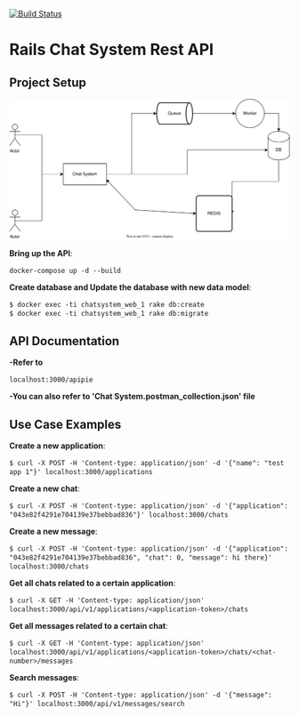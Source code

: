 [![Build Status](https://travis-ci.org/YuKitAs/rails-rest-api.svg?branch=master)](https://travis-ci.org/YuKitAs/rails-rest-api)

# Rails Chat System Rest API

## Project Setup

![alt text](./design.svg)


**Bring up the API**:

```console
docker-compose up -d --build
```

**Create database and Update the database with new data model**:

```console
$ docker exec -ti chatsystem_web_1 rake db:create
$ docker exec -ti chatsystem_web_1 rake db:migrate
```


## API Documentation
**-Refer to** 
```
localhost:3000/apipie
```
**-You can also refer to 'Chat System.postman_collection.json' file**
## Use Case Examples

**Create a new application**:

```console
$ curl -X POST -H 'Content-type: application/json' -d '{"name": "test app 1"}' localhost:3000/applications
```

**Create a new chat**:

```console
$ curl -X POST -H 'Content-type: application/json' -d '{"application": "043e82f4291e704139e37bebbad836"}' localhost:3000/chats
```

**Create a new message**:

```console
$ curl -X POST -H 'Content-type: application/json' -d '{"application": "043e82f4291e704139e37bebbad836", "chat": 0, "message": hi there}' localhost:3000/chats
```

**Get all chats related to a certain application**:

```console
$ curl -X GET -H 'Content-type: application/json' localhost:3000/api/v1/applications/<application-token>/chats
```

**Get all messages related to a certain chat**:

```console
$ curl -X GET -H 'Content-type: application/json' localhost:3000/api/v1/applications/<application-token>/chats/<chat-number>/messages
```

**Search messages**:

```console
$ curl -X POST -H 'Content-type: application/json' -d '{"message": "Hi"}' localhost:3000/api/v1/messages/search
```